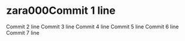 # zara000Commit 1 line
Commit 2 line
Commit 3 line
Commit 4 line
Commit 5 line
Commit 6 line
Commit 7 line
